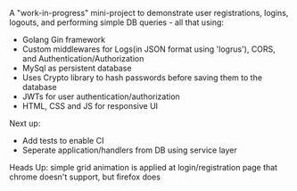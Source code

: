 A "work-in-progress" mini-project to demonstrate user registrations, logins, logouts, and performing simple DB queries - all that using:

- Golang Gin framework
- Custom middlewares for Logs(in JSON format using 'logrus'), CORS, and Authentication/Authorization
- MySql as persistent database
- Uses Crypto library to hash passwords before saving them to the database
- JWTs for user authentication/authorization
- HTML, CSS and JS for responsive UI

Next up:

- Add tests to enable CI
- Seperate application/handlers from DB using service layer

Heads Up: simple grid animation is applied at login/registration page that chrome doesn't support, but firefox does
